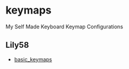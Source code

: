 # keymaps
My Self Made Keyboard Keymap Configurations

## Lily58

- [basic_keymaps](https://github.com/naotor/keymaps/lily58/)
